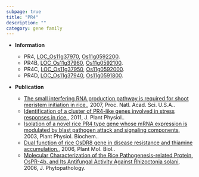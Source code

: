 ```yaml
---
subpage: true
title: "PR4"
description: ""
category: gene family
---
```


* **Information**  
    + PR4, [LOC_Os11g37970](http://rice.plantbiology.msu.edu/cgi-bin/ORF_infopage.cgi?orf=LOC_Os11g37970), [Os11g0592200](http://rapdb.dna.affrc.go.jp/viewer/gbrowse_details/irgsp1?name=Os11g0592200).
    + PR4B, [LOC_Os11g37960](http://rice.plantbiology.msu.edu/cgi-bin/ORF_infopage.cgi?orf=LOC_Os11g37960), [Os11g0592100](http://rapdb.dna.affrc.go.jp/viewer/gbrowse_details/irgsp1?name=Os11g0592100).
    + PR4C, [LOC_Os11g37950](http://rice.plantbiology.msu.edu/cgi-bin/ORF_infopage.cgi?orf=LOC_Os11g37950), [Os11g0592000](http://rapdb.dna.affrc.go.jp/viewer/gbrowse_details/irgsp1?name=Os11g0592000).
    + PR4D, [LOC_Os11g37940](http://rice.plantbiology.msu.edu/cgi-bin/ORF_infopage.cgi?orf=LOC_Os11g37940), [Os11g0591800](http://rapdb.dna.affrc.go.jp/viewer/gbrowse_details/irgsp1?name=Os11g0591800).

* **Publication**  
    + [The small interfering RNA production pathway is required for shoot meristem initiation in rice.](http://www.ncbi.nlm.nih.gov/pubmed?term=The+small+interfering+RNA+production+pathway+is+required+for+shoot+meristem+initiation+in+rice.%5BTitle%5D), 2007, Proc. Natl. Acad. Sci. U.S.A..
    + [Identification of a cluster of PR4-like genes involved in stress responses in rice.](http://www.ncbi.nlm.nih.gov/pubmed?term=Identification+of+a+cluster+of+PR4-like+genes+involved+in+stress+responses+in+rice.%5BTitle%5D), 2011, J. Plant Physiol..
    + [Isolation of a novel rice PR4 type gene whose mRNA expression is modulated by blast pathogen attack and signaling components](http://www.ncbi.nlm.nih.gov/pubmed?term=Isolation+of+a+novel+rice+PR4+type+gene+whose+mRNA+expression+is+modulated+by+blast+pathogen+attack+and+signaling+components%5BTitle%5D), 2003, Plant Physiol. Biochem..
    + [Dual function of rice OsDR8 gene in disease resistance and thiamine accumulation.](http://www.ncbi.nlm.nih.gov/pubmed?term=Dual+function+of+rice+OsDR8+gene+in+disease+resistance+and+thiamine+accumulation.%5BTitle%5D), 2006, Plant Mol. Biol..
    + [Molecular Characterization of the Rice Pathogenesis-related Protein, OsPR-4b, and Its Antifungal Activity Against Rhizoctonia solani](http://www.ncbi.nlm.nih.gov/pubmed?term=Molecular+Characterization+of+the+Rice+Pathogenesis-related+Protein,+OsPR-4b,+and+Its+Antifungal+Activity+Against+Rhizoctonia+solani%5BTitle%5D), 2006, J. Phytopathology.


